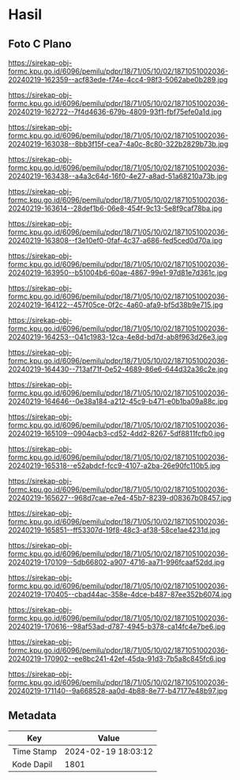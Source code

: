 # Hasil

## Foto C Plano

https://sirekap-obj-formc.kpu.go.id/6096/pemilu/pdpr/18/71/05/10/02/1871051002036-20240219-162359--acf83ede-f74e-4cc4-98f3-5062abe0b289.jpg

https://sirekap-obj-formc.kpu.go.id/6096/pemilu/pdpr/18/71/05/10/02/1871051002036-20240219-162722--7f4d4636-679b-4809-93f1-fbf75efe0a1d.jpg

https://sirekap-obj-formc.kpu.go.id/6096/pemilu/pdpr/18/71/05/10/02/1871051002036-20240219-163038--8bb3f15f-cea7-4a0c-8c80-322b2829b73b.jpg

https://sirekap-obj-formc.kpu.go.id/6096/pemilu/pdpr/18/71/05/10/02/1871051002036-20240219-163438--a4a3c64d-16f0-4e27-a8ad-51a68210a73b.jpg

https://sirekap-obj-formc.kpu.go.id/6096/pemilu/pdpr/18/71/05/10/02/1871051002036-20240219-163614--28def1b6-06e8-454f-9c13-5e8f9caf78ba.jpg

https://sirekap-obj-formc.kpu.go.id/6096/pemilu/pdpr/18/71/05/10/02/1871051002036-20240219-163808--f3e10ef0-0faf-4c37-a686-fed5ced0d70a.jpg

https://sirekap-obj-formc.kpu.go.id/6096/pemilu/pdpr/18/71/05/10/02/1871051002036-20240219-163950--b51004b6-60ae-4867-99e1-97d81e7d361c.jpg

https://sirekap-obj-formc.kpu.go.id/6096/pemilu/pdpr/18/71/05/10/02/1871051002036-20240219-164122--457f05ce-0f2c-4a60-afa9-bf5d38b9e715.jpg

https://sirekap-obj-formc.kpu.go.id/6096/pemilu/pdpr/18/71/05/10/02/1871051002036-20240219-164253--041c1983-12ca-4e8d-bd7d-ab8f963d26e3.jpg

https://sirekap-obj-formc.kpu.go.id/6096/pemilu/pdpr/18/71/05/10/02/1871051002036-20240219-164430--713af71f-0e52-4689-86e6-644d32a36c2e.jpg

https://sirekap-obj-formc.kpu.go.id/6096/pemilu/pdpr/18/71/05/10/02/1871051002036-20240219-164646--0e38a184-a212-45c9-b471-e0b1ba09a88c.jpg

https://sirekap-obj-formc.kpu.go.id/6096/pemilu/pdpr/18/71/05/10/02/1871051002036-20240219-165109--0904acb3-cd52-4dd2-8267-5df8811fcfb0.jpg

https://sirekap-obj-formc.kpu.go.id/6096/pemilu/pdpr/18/71/05/10/02/1871051002036-20240219-165318--e52abdcf-fcc9-4107-a2ba-26e90fc110b5.jpg

https://sirekap-obj-formc.kpu.go.id/6096/pemilu/pdpr/18/71/05/10/02/1871051002036-20240219-165627--968d7cae-e7e4-45b7-8239-d08367b08457.jpg

https://sirekap-obj-formc.kpu.go.id/6096/pemilu/pdpr/18/71/05/10/02/1871051002036-20240219-165851--ff53307d-19f8-48c3-af38-58ce1ae4231d.jpg

https://sirekap-obj-formc.kpu.go.id/6096/pemilu/pdpr/18/71/05/10/02/1871051002036-20240219-170109--5db66802-a907-4716-aa71-996fcaaf52dd.jpg

https://sirekap-obj-formc.kpu.go.id/6096/pemilu/pdpr/18/71/05/10/02/1871051002036-20240219-170405--cbad44ac-358e-4dce-b487-87ee352b6074.jpg

https://sirekap-obj-formc.kpu.go.id/6096/pemilu/pdpr/18/71/05/10/02/1871051002036-20240219-170616--98af53ad-d787-4945-b378-ca14fc4e7be6.jpg

https://sirekap-obj-formc.kpu.go.id/6096/pemilu/pdpr/18/71/05/10/02/1871051002036-20240219-170902--ee8bc241-42ef-45da-91d3-7b5a8c845fc6.jpg

https://sirekap-obj-formc.kpu.go.id/6096/pemilu/pdpr/18/71/05/10/02/1871051002036-20240219-171140--9a668528-aa0d-4b88-8e77-b47177e48b97.jpg


## Metadata

| Key        | Value               |
| ---------- | ------------------- |
| Time Stamp | 2024-02-19 18:03:12 |
| Kode Dapil | 1801                |



